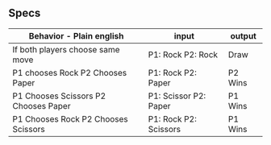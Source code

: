 ## Specs


| Behavior - Plain english             | input                 | output  |
|--------------------------------------|-----------------------|---------|
| If both players choose same move     | P1: Rock P2: Rock     | Draw    |
| P1 chooses Rock P2 Chooses Paper     | P1: Rock P2: Paper    | P2 Wins |
| P1 Chooses Scissors P2 Chooses Paper | P1: Scissor P2: Paper | P1 Wins |
| P1 Chooses Rock P2 Chooses Scissors  | P1: Rock P2: Scissors | P1 Wins |
